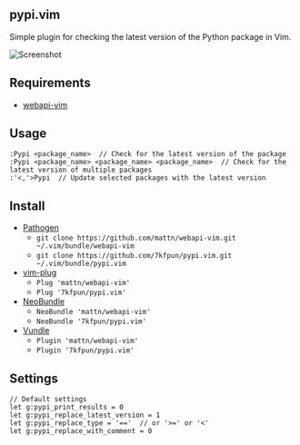## pypi.vim

Simple plugin for checking the latest version of the Python package in Vim.

![Screenshot](snapshot.gif)

## Requirements

- [webapi-vim][]

## Usage

    :Pypi <package_name>  // Check for the latest version of the package
    :Pypi <package_name> <package_name> <package_name>  // Check for the latest version of multiple packages
    :'<,'>Pypi  // Update selected packages with the latest version

## Install

*  [Pathogen](https://github.com/tpope/vim-pathogen)
    * `git clone https://github.com/mattn/webapi-vim.git ~/.vim/bundle/webapi-vim`
    * `git clone https://github.com/7kfpun/pypi.vim.git ~/.vim/bundle/pypi.vim`
*  [vim-plug](https://github.com/junegunn/vim-plug)
    * `Plug 'mattn/webapi-vim'`
    * `Plug '7kfpun/pypi.vim'`
*  [NeoBundle](https://github.com/Shougo/neobundle.vim)
    * `NeoBundle 'mattn/webapi-vim'`
    * `NeoBundle '7kfpun/pypi.vim'`
*  [Vundle](https://github.com/gmarik/vundle)
    * `Plugin 'mattn/webapi-vim'`
    * `Plugin '7kfpun/pypi.vim'`

## Settings

    // Default settings
    let g:pypi_print_results = 0
    let g:pypi_replace_latest_version = 1
    let g:pypi_replace_type = '=='  // or '>=' or '<'
    let g:pypi_replace_with_comment = 0

[webapi-vim]: https://github.com/mattn/webapi-vim
